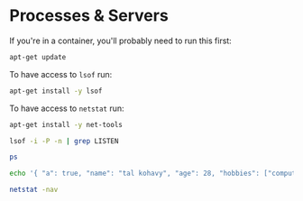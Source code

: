 # Processes & Servers

If you're in a container, you'll probably need to run this first:

```bash
apt-get update
```

To have access to `lsof` run:

```bash
apt-get install -y lsof
```

To have access to `netstat` run:

```bash
apt-get install -y net-tools
```

```bash
lsof -i -P -n | grep LISTEN
```

```bash
ps
```

```bash
echo '{ "a": true, "name": "tal kohavy", "age": 28, "hobbies": ["computers", "sports"], "agent": null }' | jq
```

```bash
netstat -nav
```
